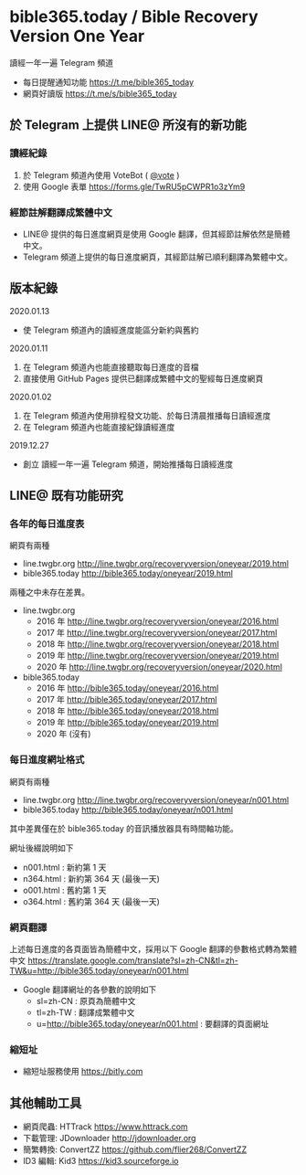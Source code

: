 # bible365.today / Bible Recovery Version One Year

讀經一年一遍 Telegram 頻道

* 每日提醒通知功能
https://t.me/bible365_today
* 網頁好讀版
https://t.me/s/bible365_today

## 於 Telegram 上提供 LINE@ 所沒有的新功能
### 讀經紀錄
1. 於 Telegram 頻道內使用 VoteBot ( [@vote](https://t.me/vote) )
2. 使用 Google 表單 https://forms.gle/TwRU5pCWPR1o3zYm9
### 經節註解翻譯成繁體中文
* LINE@ 提供的每日進度網頁是使用 Google 翻譯，但其經節註解依然是簡體中文。
* Telegram 頻道上提供的每日進度網頁，其經節註解已順利翻譯為繁體中文。

## 版本紀錄

2020.01.13
* 使 Telegram 頻道內的讀經進度能區分新約與舊約

2020.01.11
1. 在 Telegram 頻道內也能直接聽取每日進度的音檔
2. 直接使用 GitHub Pages 提供已翻譯成繁體中文的聖經每日進度網頁

2020.01.02
1. 在 Telegram 頻道內使用排程發文功能、於每日清晨推播每日讀經進度
2. 在 Telegram 頻道內也能直接紀錄讀經進度

2019.12.27
* 創立 讀經一年一遍 Telegram 頻道，開始推播每日讀經進度

## LINE@ 既有功能研究

### 各年的每日進度表

網頁有兩種
* line.twgbr.org http://line.twgbr.org/recoveryversion/oneyear/2019.html
* bible365.today http://bible365.today/oneyear/2019.html

兩種之中未存在差異。

* line.twgbr.org
	* 2016 年
	http://line.twgbr.org/recoveryversion/oneyear/2016.html
	* 2017 年
	http://line.twgbr.org/recoveryversion/oneyear/2017.html
	* 2018 年
	http://line.twgbr.org/recoveryversion/oneyear/2018.html
	* 2019 年
	http://line.twgbr.org/recoveryversion/oneyear/2019.html
	* 2020 年
	http://line.twgbr.org/recoveryversion/oneyear/2020.html
* bible365.today
	* 2016 年
	http://bible365.today/oneyear/2016.html
	* 2017 年
	http://bible365.today/oneyear/2017.html
	* 2018 年
	http://bible365.today/oneyear/2018.html
	* 2019 年
	http://bible365.today/oneyear/2019.html
	* 2020 年 (沒有)

### 每日進度網址格式

網頁有兩種
* line.twgbr.org http://line.twgbr.org/recoveryversion/oneyear/n001.html
* bible365.today http://bible365.today/oneyear/n001.html 

其中差異僅在於 bible365.today 的音訊播放器具有時間軸功能。

網址後綴說明如下
* n001.html : 新約第 1 天
* n364.html : 新約第 364 天 (最後一天)
* o001.html : 舊約第 1 天
* o364.html : 舊約第 364 天 (最後一天)

### 網頁翻譯
上述每日進度的各頁面皆為簡體中文，採用以下 Google 翻譯的參數格式轉為繁體中文
https://translate.google.com/translate?sl=zh-CN&tl=zh-TW&u=http://bible365.today/oneyear/n001.html
* Google 翻譯網址的各參數的說明如下
	* sl=zh-CN : 原頁為簡體中文
	* tl=zh-TW : 翻譯成繁體中文
	* u=http://bible365.today/oneyear/n001.html : 要翻譯的頁面網址

### 縮短址
* 縮短址服務使用 https://bitly.com

## 其他輔助工具
* 網頁爬蟲: HTTrack https://www.httrack.com
* 下載管理: JDownloader http://jdownloader.org
* 簡繁轉換: ConvertZZ https://github.com/flier268/ConvertZZ
* ID3 編輯: Kid3 https://kid3.sourceforge.io
